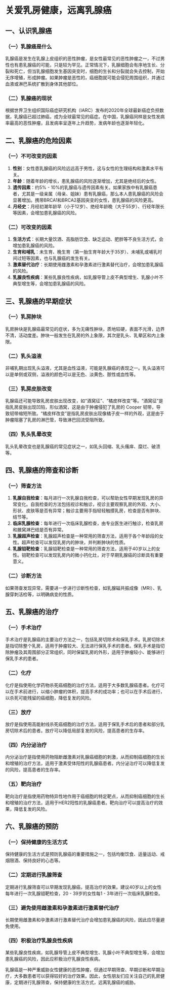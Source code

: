 # 关爱乳房健康，远离乳腺癌

## 一、认识乳腺癌
### （一）乳腺癌是什么
乳腺癌是发生在乳腺上皮组织的恶性肿瘤，是女性最常见的恶性肿瘤之一，不过男性也有患乳腺癌的可能，只是较为罕见。正常情况下，乳腺细胞会有序地生长、分裂和死亡，但当乳腺细胞发生基因突变时，细胞的生长和分裂就会失去控制，开始无序增殖，形成肿瘤。如果肿瘤是恶性的，癌细胞就可能会侵犯周围组织，并通过血液或淋巴系统扩散到身体其他部位。

### （二）乳腺癌的现状
根据世界卫生组织国际癌症研究机构（IARC）发布的2020年全球最新癌症负担数据，乳腺癌已超过肺癌，成为全球最常见的癌症。在中国，乳腺癌同样是女性发病率最高的恶性肿瘤，且发病率呈逐年上升趋势，发病年龄也逐渐年轻化。

## 二、乳腺癌的危险因素
### （一）不可改变的因素
1. **性别**：女性患乳腺癌的风险远远高于男性，这与女性的生理结构和激素水平有关。
2. **年龄**：随着年龄的增长，患乳腺癌的风险逐渐增加，尤其是绝经后的女性。
3. **遗传因素**：约5% - 10%的乳腺癌与遗传因素有关。如果家族中有乳腺癌患者，尤其是一级亲属（母亲、姐妹）患有乳腺癌，那么本人患乳腺癌的风险会显著增加。携带BRCA1和BRCA2基因突变的女性，患乳腺癌的风险更高。
4. **月经史**：月经初潮年龄早（小于12岁）、绝经年龄晚（大于55岁）、行经年限长等因素，会增加患乳腺癌的风险。

### （二）可改变的因素
1. **生活方式**：长期大量饮酒、高脂肪饮食、缺乏运动、肥胖等不良生活方式，会增加患乳腺癌的风险。
2. **生育和哺乳**：未生育、晚生育（第一胎生育年龄大于35岁）、未哺乳或哺乳时间过短等因素，也与乳腺癌的发生有关。
3. **激素替代治疗**：长期使用雌激素和孕激素进行激素替代治疗，会增加患乳腺癌的风险。
4. **乳腺良性疾病**：某些乳腺良性疾病，如乳腺导管上皮不典型增生、乳腺小叶不典型增生等，会增加患乳腺癌的风险。

## 三、乳腺癌的早期症状
### （一）乳房肿块
乳房肿块是乳腺癌最常见的症状，多为无痛性肿块，质地较硬，表面不光滑，边界不清，活动度差。肿块一般发生在乳房的外上象限，其次是乳头、乳晕区和内上象限。

### （二）乳头溢液
非哺乳期出现乳头溢液，尤其是血性溢液，可能是乳腺癌的表现之一。乳头溢液可以是单侧或双侧，溢液的颜色可以是无色、淡黄色、脓性或血性等。

### （三）乳房皮肤改变
乳腺癌还可能导致乳房皮肤出现改变，如“酒窝征”、“橘皮样改变”等。“酒窝征”是指乳房皮肤出现凹陷，形似酒窝，这是由于肿瘤侵犯了乳房的 Cooper 韧带，导致韧带缩短所致。“橘皮样改变”是指乳房皮肤出现像橘子皮一样的外观，这是由于肿瘤阻塞了乳房的淋巴管，导致淋巴回流受阻所致。

### （四）乳头乳晕改变
乳头乳晕改变也是乳腺癌的常见症状之一，如乳头回缩、乳头瘙痒、糜烂、破溃等。

## 四、乳腺癌的筛查和诊断
### （一）筛查方法
1. **乳腺自我检查**：每月进行一次乳腺自我检查，可以帮助女性早期发现乳房的异常变化。自我检查的方法包括视诊和触诊，视诊主要观察乳房的外观、大小、形状、皮肤等是否有异常；触诊主要用手指轻轻触摸乳房，检查是否有肿块、结节等。
2. **临床乳腺检查**：每年进行一次临床乳腺检查，由专业医生进行触诊，检查乳房和腋窝淋巴结是否有异常。
3. **乳腺超声检查**：乳腺超声检查是一种常用的筛查方法，适用于各个年龄段的女性。超声检查可以发现乳房内的肿块，并判断肿块的性质。
4. **乳腺钼靶检查**：乳腺钼靶检查是一种常用的筛查方法，适用于40岁以上的女性。钼靶检查可以发现乳房内的微小钙化灶，对于早期乳腺癌的诊断具有重要意义。

### （二）诊断方法
如果筛查发现异常，需要进一步进行诊断性检查，如乳腺磁共振成像（MRI）、乳腺穿刺活检等，以明确病变的性质。

## 五、乳腺癌的治疗
### （一）手术治疗
手术治疗是乳腺癌的主要治疗方法之一，包括乳房切除术和保乳手术。乳房切除术是指切除整个乳房，适用于肿瘤较大、无法进行保乳手术的患者。保乳手术是指切除肿瘤及其周围部分正常组织，同时保留乳房的外形，适用于肿瘤较小、能够进行保乳手术的患者。

### （二）化疗
化疗是指使用化学药物杀死癌细胞的治疗方法，适用于大多数乳腺癌患者。化疗可以在手术前进行，以缩小肿瘤的体积，提高手术的成功率；也可以在手术后进行，以杀死可能残留的癌细胞，降低复发的风险。

### （三）放疗
放疗是指使用高能射线杀死癌细胞的治疗方法，适用于保乳手术后的患者和部分乳房切除术后的患者。放疗可以降低局部复发的风险，提高患者的生存率。

### （四）内分泌治疗
内分泌治疗是指使用药物阻断雌激素对乳腺癌细胞的刺激，从而抑制癌细胞的生长和增殖的治疗方法，适用于激素受体阳性的乳腺癌患者。内分泌治疗可以降低复发的风险，提高患者的生存率。

### （五）靶向治疗
靶向治疗是指使用药物特异性地作用于癌细胞的特定靶点，从而抑制癌细胞的生长和增殖的治疗方法，适用于HER2阳性的乳腺癌患者。靶向治疗可以提高治疗的效果，降低复发的风险。

## 六、乳腺癌的预防
### （一）保持健康的生活方式
保持健康的生活方式是预防乳腺癌的重要措施之一，包括均衡饮食、适量运动、戒烟限酒、保持良好的心态等。

### （二）定期进行乳腺筛查
定期进行乳腺筛查可以早期发现乳腺癌，提高治疗的效果。建议40岁以上的女性每年进行一次乳腺钼靶检查，20 - 39岁的女性每1 - 3年进行一次临床乳腺检查。

### （三）避免使用雌激素和孕激素进行激素替代治疗
长期使用雌激素和孕激素进行激素替代治疗会增加患乳腺癌的风险，因此应尽量避免使用。

### （四）积极治疗乳腺良性疾病
某些乳腺良性疾病，如乳腺导管上皮不典型增生、乳腺小叶不典型增生等，会增加患乳腺癌的风险，因此应积极治疗乳腺良性疾病。

乳腺癌是一种严重威胁女性健康的恶性肿瘤，但通过早期筛查、早期诊断和早期治疗，大多数患者可以获得较好的治疗效果。因此，女性朋友们应关注自己的乳房健康，定期进行乳腺筛查，保持健康的生活方式，远离乳腺癌的威胁。 
